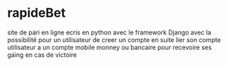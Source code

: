 # rapideBet
site de pari en ligne ecris en python avec le framework Django
avec la possibilité pour un utilisateur de creer un compte
en suite lier son compte utilisateur a un compte mobile monney ou bancaire pour recevoire ses gaing en cas de victoire
